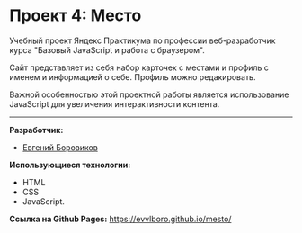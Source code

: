 # **Проект 4: Место**
Учебный проект Яндекс Практикума по профессии веб-разработчик курса "Базовый JavaScript и работа с браузером".

Сайт представляет из себя набор карточек с местами и профиль с именем и информацией о себе. Профиль можно редакировать.

Важной особенностью этой проектной работы является использование JavaScript для увеличения интерактивности контента.

-----
**Разработчик:**
* [Евгений Боровиков](https://github.com/evvlboro)

**Использующиеся технологии:**
* HTML
* CSS
* JavaScript.


**Ссылка на Github Pages:** https://evvlboro.github.io/mesto/
